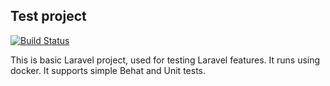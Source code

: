 ## Test project
[![Build Status](https://travis-ci.org/arviens/laravel.svg?branch=master)](https://travis-ci.org/arviens/laravel)


This is basic Laravel project, used for testing Laravel features.
It runs using docker. It supports simple Behat and Unit tests.